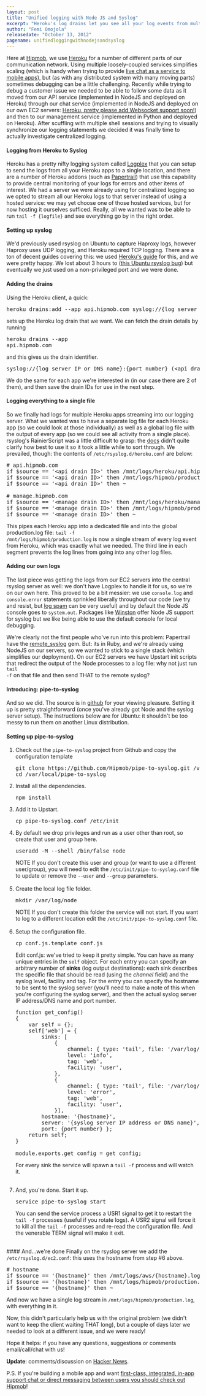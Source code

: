 ```yaml
---
layout: post
title: "Unified logging with Node JS and Syslog"
excerpt: "Heroku's log drains let you see all your log events from multiple Heroku applications in a single stream: why not extend the same love to the rest of your (non-Heroku) infrastructure? We discuss how we built and setup a Node JS server to stream log files to the same server as our Heroku logs, significantly simplifying our debugging tasks."
author: "Femi Omojola"
releasedate: "October 13, 2012"
pagename: unifiedloggingwithnodejsandsyslog
--- 
```

Here at [Hipmob](https://www.hipmob.com "Hipmob"), we use [Heroku](http://heroku.com "Heroku") for a number of different parts of our communication network. Using multiple loosely-coupled services simplifies scaling (which is handy when trying to provide [live chat as a service to mobile apps](https://www.hipmob.com/documentation/)), but (as with any distributed system with many moving parts) sometimes debugging can be a little challenging. Recently while trying to debug a customer issue we needed to be able to follow some data as it moved from our API service (implemented in NodeJS and deployed on Heroku) through our chat service (implemented in NodeJS and deployed on our own EC2 servers: [Heroku, pretty please add Websocket support soon!](https://devcenter.heroku.com/articles/http-routing#websockets)) and then to our management service (implemented in Python and deployed on Heroku). After scuffling with multiple shell sessions and trying to visually synchronize our logging statements we decided it was finally time to actually investigate centralized logging.  

#### Logging from Heroku to Syslog
Heroku has a pretty nifty logging system called [Logplex](https://devcenter.heroku.com/articles/logging) that you can setup to send the logs from all your Heroku apps to a single location, and there are a number of Heroku addons (such as [Papertrail](https://addons.heroku.com/papertrail)) that use this capability to provide central monitoring of your logs for errors and other items of interest. We had a server we were already using for centralized logging so we opted to stream all our Heroku logs to that server instead of using a hosted service: we may yet choose one of those hosted services, but for now hosting it ourselves sufficed. Really, all we wanted was to be able to run <code>tail -f {logfile}</code> and see everything go by in the right order.

#### Setting up syslog
We'd previously used rsyslog on Ubuntu to capture Haproxy logs, however Haproxy uses UDP logging, and Heroku required TCP logging. There are a ton of decent guides covering this: we used [Heroku's guide](https://devcenter.heroku.com/articles/logging#syslog-drains) for this, and we were pretty happy. We lost about 3 hours to ([this Ubuntu rsyslog bug](https://bugs.launchpad.net/ubuntu/+source/rsyslog/+bug/789174)) but eventually we just used on a non-privileged port and we were done.

#### Adding the drains
Using the Heroku client, a quick:
<pre class="brush: bash">
heroku drains:add --app api.hipmob.com syslog://{log server IP or DNS name}:{port number}
</pre>

sets up the Heroku log drain that we want. We can fetch the drain details by running <pre class="brush: bash">heroku drains --app api.hipmob.com</pre> and this gives us the drain identifier.

<pre class="brush: text">
syslog://{log server IP or DNS name}:{port number} (&lt;api drain ID&gt;)
</pre>

We do the same for each app we're interested in (in our case there are 2 of them), and then save the drain IDs for use in the next step.

#### Logging everything to a single file
So we finally had logs for multiple Heroku apps streaming into our logging server. What we wanted was to have a separate log file for each Heroku app (so we could look at those individually) as well as a global log file with the output of every app (so we could see all activity from a single place). rsyslog's RainierScript was a little difficult to grasp: the [docs](http://www.rsyslog.com/doc/rainerscript.html) didn't quite clarify how best to use it so it took a little while to sort through. We prevailed, though: the contents of <code>/etc/rsyslog.d/heroku.conf</code> are below:

<pre class="brush:text">
# api.hipmob.com
if $source == '&lt;api drain ID&gt;' then /mnt/logs/heroku/api.hipmob.com.log
if $source == '&lt;api drain ID&gt;' then /mnt/logs/hipmob/production.log
if $source == '&lt;api drain ID&gt;' then ~

# manage.hipmob.com
if $source == '&lt;manage drain ID&gt;' then /mnt/logs/heroku/manage.hipmob.com.log
if $source == '&lt;manage drain ID&gt;' then /mnt/logs/hipmob/production.log
if $source == '&lt;manage drain ID&gt;' then ~
</pre>

This pipes each Heroku app into a dedicated file and into the global production.log file: <code>tail -f /mnt/logs/hipmob/production.log</code> is now a single stream of every log event from Heroku, which was exactly what we needed. The third line in each segment prevents the log lines from going into any other log files.

#### Adding our own logs
The last piece was getting the logs from our EC2 servers into the central rsyslog server as well: we don't have Logplex to handle it for us, so we're on our own here. This proved to be a bit messier: we use <code>console.log</code> and <code>console.error</code> statements sprinkled liberally throughout our code (we try and resist, but [log spam](http://eranki.tumblr.com/post/27076431887/scaling-lessons-learned-at-dropbox-part-1) can be very useful) and by default the Node JS console goes to <code>system.out</code>. Packages like [Winston](https://github.com/indexzero/winston-syslog) offer Node JS support for syslog but we like being able to use the default console for local debugging. 

We're clearly not the first people who've run into this problem: Papertrail have the [remote_syslog](https://github.com/papertrail/remote_syslog) gem. But: its in Ruby, and we're already using NodeJS on our servers, so we wanted to stick to a single stack (which simplifies our deployment). On our EC2 servers we have Upstart init scripts that redirect the output of the Node processes to a log file: why not just run <code>tail -f</code> on that file and then send THAT to the remote syslog?

#### Introducing: pipe-to-syslog
And so we did. The source is in [github](https://github.com/Hipmob/pipe-to-syslog) for your viewing pleasure. Setting it up is pretty straightforward (once you've already got Node and the syslog server setup). The instructions below are for Ubuntu: it shouldn't be too messy to run them on another Linux distribution.

#### Setting up pipe-to-syslog
<div>
<ol>
<li>Check out the <code>pipe-to-syslog</code> project from Github and copy the configuration template
<pre class="brush: bash">
git clone https://github.com/Hipmob/pipe-to-syslog.git /var/local/pipe-to-syslog
cd /var/local/pipe-to-syslog
</pre>
</li>
<li>Install all the dependencies.
<pre class="brush: bash">
npm install
</pre>
</li>
<li>Add it to Upstart.
<pre class="brush: bash">
cp pipe-to-syslog.conf /etc/init
</pre>
</li>
<li>By default we drop privileges and run as a user other than root, so create that user and group here.
<pre class="brush: bash">
useradd -M --shell /bin/false node
</pre>
<span class="label label-info">NOTE</span> If you don't create this user and group (or want to use a different user/group), you will need to edit the <code>/etc/init/pipe-to-syslog.conf</code> file to update or remove the <code>--user</code> and <code>--group</code> parameters.<br /><br />
</li>
<li>Create the local log file folder.
<pre class="brush: bash">
mkdir /var/log/node
</pre>
<span class="label label-info">NOTE</span> If you don't create this folder the service will not start. If you want to log to a different location edit the <code>/etc/init/pipe-to-syslog.conf</code> file.<br /><br />
</li>
<li>Setup the configuration file.
<pre class="brush: bash">
cp conf.js.template conf.js
</pre>

Edit conf.js: we've tried to keep it pretty simple. You can have as many unique entries in the <code>self</code> object. For each entry you can specify an arbitrary number of <span style="font-weight: bold">sinks</span> (log output destinations): each sink describes the specific file that should be read (using the <span style="font-style: italic">channel</span> field) and the syslog level, facility and tag. For the entry you can specify the hostname to be sent to the syslog server (you'll need to make a note of this when you're configuring the syslog server), and then the actual syslog server IP address/DNS name and port number.

<pre class="brush: js">
function get_config()
{
    var self = {};
    self['web'] = {
        sinks: [
            {
                channel: { type: 'tail', file: '/var/log/node/out.log' },
                level: 'info',
                tag: 'web',
                facility: 'user',
            },
            {
                channel: { type: 'tail', file: '/var/log/node/err.log' },
                level: 'error',
                tag: 'web',
                facility: 'user',
            }],
        hostname: '{hostname}',
        server: '{syslog server IP address or DNS name}',
        port: {port number} };
    return self;
}

module.exports.get_config = get_config;
</pre>

For every sink the service will spawn a <code>tail -f</code> process and will watch it.<br /><br />
</li>
<li>And, you're done. Start it up.
<pre class="brush: bash">
service pipe-to-syslog start
</pre>

You can send the service process a USR1 signal to get it to restart the <code>tail -f</code> processes (useful if you rotate logs). A USR2 signal will force it to kill all the <code>tail -f</code> processes and re-read the configuration file. And the venerable TERM signal will make it exit.
</li>
</ol>
</div>
<br />
#### And...we're done
Finally on the rsyslog server we add the <code>/etc/rsyslog.d/ec2.conf</code>: this uses the hostname from step #6 above.

<pre class="brush:text">
# hostname
if $source == '{hostname}' then /mnt/logs/aws/{hostname}.log
if $source == '{hostname}' then /mnt/logs/hipmob/production.log
if $source == '{hostname}' then ~
</pre>

And now we have a single log stream in <code>/mnt/logs/hipmob/production.log</code>, with everything in it.

Now, this didn't particularly help us with the original problem (we didn't want to keep the client waiting THAT long), but a couple of days later we needed to look at a different issue, and we were ready!

Hope it helps: if you have any questions, suggestions or comments email/call/chat with us!

<span style="font-weight: bold">Update</span>: comments/discussion on [Hacker News](https://news.ycombinator.com/item?id=4649422).

P.S. If you're building a mobile app and want [first-class, integrated, in-app support chat or direct messaging between users you should check out Hipmob](https://www.hipmob.com/)!

 